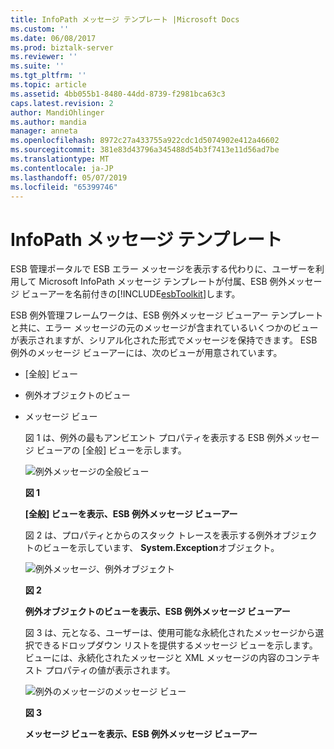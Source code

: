 ```yaml
---
title: InfoPath メッセージ テンプレート |Microsoft Docs
ms.custom: ''
ms.date: 06/08/2017
ms.prod: biztalk-server
ms.reviewer: ''
ms.suite: ''
ms.tgt_pltfrm: ''
ms.topic: article
ms.assetid: 4bb055b1-8480-44dd-8739-f2981bca63c3
caps.latest.revision: 2
author: MandiOhlinger
ms.author: mandia
manager: anneta
ms.openlocfilehash: 8972c27a433755a922cdc1d5074902e412a46602
ms.sourcegitcommit: 381e83d43796a345488d54b3f7413e11d56ad7be
ms.translationtype: MT
ms.contentlocale: ja-JP
ms.lasthandoff: 05/07/2019
ms.locfileid: "65399746"
---
```

# <a name="the-infopath-message-template"></a>InfoPath メッセージ テンプレート
ESB 管理ポータルで ESB エラー メッセージを表示する代わりに、ユーザーを利用して Microsoft InfoPath メッセージ テンプレートが付属、ESB 例外メッセージ ビューアーを名前付きの[!INCLUDE[esbToolkit](../includes/esbtoolkit-md.md)]します。  
  
 ESB 例外管理フレームワークは、ESB 例外メッセージ ビューアー テンプレートと共に、エラー メッセージの元のメッセージが含まれているいくつかのビューが表示されますが、シリアル化された形式でメッセージを保持できます。 ESB 例外のメッセージ ビューアーには、次のビューが用意されています。  
  
- [全般] ビュー  
  
- 例外オブジェクトのビュー  
  
- メッセージ ビュー  
  
  図 1 は、例外の最もアンビエント プロパティを表示する ESB 例外メッセージ ビューアの [全般] ビューを示します。  
  
  ![例外メッセージの全般ビュー](../esb-toolkit/media/ch4-exceptionmessagegeneralview.gif "Ch4 ExceptionMessageGeneralView")  
  
  **図 1**  
  
  **[全般] ビューを表示、ESB 例外メッセージ ビューアー**  
  
  図 2 は、プロパティとからのスタック トレースを表示する例外オブジェクトのビューを示しています、 **System.Exception**オブジェクト。  
  
  ![例外メッセージ、例外オブジェクト](../esb-toolkit/media/ch4-exceptionmessageexceptionobject.gif "Ch4 ExceptionMessageExceptionObject")  
  
  **図 2**  
  
  **例外オブジェクトのビューを表示、ESB 例外メッセージ ビューアー**  
  
  図 3 は、元となる、ユーザーは、使用可能な永続化されたメッセージから選択できるドロップダウン リストを提供するメッセージ ビューを示します。 ビューには、永続化されたメッセージと XML メッセージの内容のコンテキスト プロパティの値が表示されます。  
  
  ![例外のメッセージのメッセージ ビュー](../esb-toolkit/media/ch4-exceptionmessagemessagesview.gif "Ch4 ExceptionMessageMessagesView")  
  
  **図 3**  
  
  **メッセージ ビューを表示、ESB 例外メッセージ ビューアー**